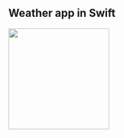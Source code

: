 ## Weather app in Swift

<img src="https://github.com/cyeksan/ClimaApp/assets/34041050/af2b9d6a-3c73-4b1c-8616-df732ae7a11b" width="200">

